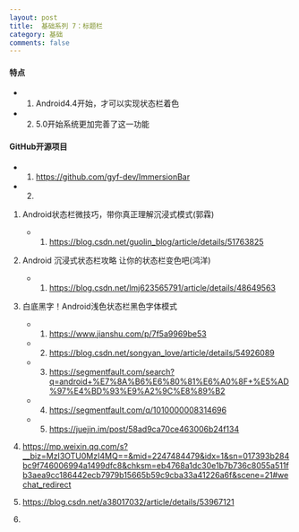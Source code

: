 ```yaml
---
layout: post
title:  基础系列 7：标题栏
category: 基础
comments: false
---
```

 
#### 特点

* 1. Android4.4开始，才可以实现状态栏着色
* 2. 5.0开始系统更加完善了这一功能

#### GitHub开源项目

* 1. <https://github.com/gyf-dev/ImmersionBar>
* 2. 

 
 1. Android状态栏微技巧，带你真正理解沉浸式模式(郭霖)
	* 1. <https://blog.csdn.net/guolin_blog/article/details/51763825>
 
 2. Android 沉浸式状态栏攻略 让你的状态栏变色吧(鸿洋)
    * 1. <https://blog.csdn.net/lmj623565791/article/details/48649563>
 
 3. 白底黑字！Android浅色状态栏黑色字体模式
    * 1. <https://www.jianshu.com/p/7f5a9969be53>
    * 2. <https://blog.csdn.net/songyan_love/article/details/54926089>
    * 3. <https://segmentfault.com/search?q=android+%E7%8A%B6%E6%80%81%E6%A0%8F+%E5%AD%97%E4%BD%93%E9%A2%9C%E8%89%B2>
    * 4. <https://segmentfault.com/q/1010000008314696>
    * 5. <https://juejin.im/post/58ad9ca70ce463006b24f134>
    
 
 01. <https://mp.weixin.qq.com/s?__biz=MzI3OTU0MzI4MQ==&mid=2247484479&idx=1&sn=017393b284bc9f746006994a1499dfc8&chksm=eb4768a1dc30e1b7b736c8055a511fb3aea9cc186442ecb7979b15665b59c9cba33a41226a6f&scene=21#wechat_redirect>

02. <https://blog.csdn.net/a38017032/article/details/53967121>

03. 
 
 
 
 
 
 
 
 
 
 
 
 
 
 
 
 
 
 
 
 